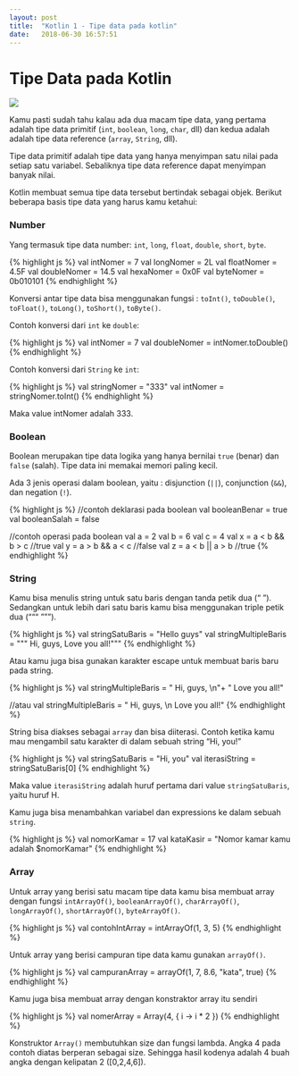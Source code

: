 ```yaml
---
layout: post
title:  "Kotlin 1 - Tipe data pada kotlin"
date:   2018-06-30 16:57:51
---
```



# Tipe Data pada Kotlin

<img src="https://www.tag-cyber.com/images/uploads/blog_uploads/floppy.jpg">

Kamu pasti sudah tahu kalau ada dua macam tipe data, yang pertama adalah tipe data primitif (`int`, `boolean`, `long`, `char`, dll) dan kedua adalah adalah tipe data reference (`array`, `String`, dll).

Tipe data primitif adalah tipe data yang hanya menyimpan satu nilai pada setiap satu variabel. Sebaliknya tipe data reference dapat menyimpan banyak nilai.

Kotlin membuat semua tipe data tersebut bertindak sebagai objek. Berikut beberapa basis tipe data yang harus kamu ketahui:

### Number
Yang termasuk tipe data number: `int`, `long`, `float`, `double`, `short`, `byte`.

{% highlight js %}
val intNomer = 7
val longNomer = 2L
val floatNomer = 4.5F
val doubleNomer = 14.5
val hexaNomer = 0x0F
val byteNomer = 0b010101
{% endhighlight %}

Konversi antar tipe data bisa menggunakan fungsi : `toInt()`, `toDouble()`, `toFloat()`, `toLong()`, `toShort()`, `toByte()`.

Contoh konversi dari `int` ke `double`:

{% highlight js %}
val intNomer = 7
val doubleNomer = intNomer.toDouble()
{% endhighlight %}

Contoh konversi dari `String` ke `int`:

{% highlight js %}
val stringNomer = "333"
val intNomer = stringNomer.toInt()
{% endhighlight %}

Maka value intNomer adalah 333.

### Boolean
Boolean merupakan tipe data logika yang hanya bernilai `true` (benar) dan `false` (salah). Tipe data ini memakai memori paling kecil.

Ada 3 jenis operasi dalam boolean, yaitu : disjunction (`||`), conjunction (`&&`), dan negation (`!`).

{% highlight js %}
//contoh deklarasi pada boolean
val booleanBenar = true
val booleanSalah = false
 
//contoh operasi pada boolean
val a = 2
val b = 6
val c = 4
val x = a < b && b > c //true
val y = a > b && a < c //false
val z = a < b || a > b //true
{% endhighlight %}

### String
Kamu bisa menulis string untuk satu baris dengan tanda petik dua (“ ”). Sedangkan untuk lebih dari satu baris kamu bisa menggunakan triple petik dua (“““ ”””).

{% highlight js %}
val stringSatuBaris = "Hello guys"
val stringMultipleBaris = """ Hi, guys,
                Love you all!"""
{% endhighlight %}

Atau kamu juga bisa gunakan karakter escape untuk membuat baris baru pada string.

{% highlight js %}
val stringMultipleBaris = " Hi, guys, \n"+
      " Love you all!"
 
//atau
val stringMultipleBaris = " Hi, guys, \n Love you all!"
{% endhighlight %}

String bisa diakses sebagai `array` dan bisa diiterasi. Contoh ketika kamu mau mengambil satu karakter di dalam sebuah string “Hi, you!”


{% highlight js %}
val stringSatuBaris = "Hi, you"
val iterasiString = stringSatuBaris[0]
{% endhighlight %}

Maka value `iterasiString` adalah huruf pertama dari value `stringSatuBaris`, yaitu huruf H.

Kamu juga bisa menambahkan variabel dan expressions ke dalam sebuah `string`.

{% highlight js %}
val nomorKamar = 17
val kataKasir = "Nomor kamar kamu adalah $nomorKamar"
{% endhighlight %}

### Array
Untuk array yang berisi satu macam tipe data kamu bisa membuat array dengan fungsi `intArrayOf()`, `booleanArrayOf()`, `charArrayOf()`, `longArrayOf()`, `shortArrayOf()`, `byteArrayOf()`.

{% highlight js %}
val contohIntArray = intArrayOf(1, 3, 5)
{% endhighlight %}

Untuk array yang berisi campuran tipe data kamu gunakan `arrayOf()`.

{% highlight js %}
val campuranArray = arrayOf(1, 7, 8.6, "kata", true)
{% endhighlight %}

Kamu juga bisa membuat array dengan konstraktor array itu sendiri

{% highlight js %}
val nomerArray = Array(4, { i -> i * 2 })
{% endhighlight %}

Konstruktor `Array()` membutuhkan size dan fungsi lambda. Angka 4 pada contoh diatas berperan sebagai size. Sehingga hasil kodenya adalah 4 buah angka dengan kelipatan 2 ([0,2,4,6]).

